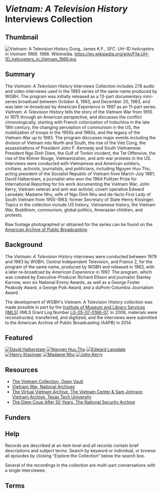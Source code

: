 # <em>Vietnam: A Television History</em> Interviews Collection

## Thumbnail

![<em>Vietnam: A Television History</em>](https://s3.amazonaws.com/americanarchive.org/special-collections/Vietnam_tv_history.jpg "Vietnam")
Dung, James K.F., SFC. <em>UH-1D helicopters in Vietnam 1966</em>. 1966. Wikimedia. https://en.wikipedia.org/wiki/File:UH-1D_helicopters_in_Vietnam_1966.jpg.

## Summary

The <em>Vietnam: A Television History</em> Interviews Collection includes 278 audio and video interviews used in the 1983 series of the same name produced by WGBH. The program was initially released as a 13-part documentary mini-series broadcast between October 4, 1983, and December 20, 1983, and was later re-broadcast by <em>American Experience</em> in 1997 as an 11-part series. <em>Vietnam: A Television History</em> tells the story of the Vietnam War from 1955 to 1975 through an American perspective, and discusses the conflict chronologically, starting with French colonization of Indochina in the late 19th century, the changing perception of communism in the US, the mobilization of troops in the 1950s and 1960s, and the legacy of the Vietnam War up to 1983. The program discusses major events including the division of Vietnam into North and South, the rise of the Viet Cong, the assassinations of President John F. Kennedy and South Vietnamese President Ngo Dinh Diem, the Gulf of Tonkin incident, the Tet Offensive, the rise of the Khmer Rouge, Vietnamization, and anti-war protests in the US. Interviews were conducted with Vietnamese and American soldiers, civilians, activists, journalists, and politicians, including Nguyen Huu Tho, acting president of the Socialist Republic of Vietnam from March-July 1981; David Halberstam, a journalist who won the 1964 Pulitzer Prize for International Reporting for his work documenting the Vietnam War; John Kerry, Vietnam veteran and anti-war activist; covert operative Edward Lansdale; Madame Nhu, wife of Ngo Dinh Nhu and de-facto First Lady of South Vietnam from 1955-1963; former Secretary of State Henry Kissinger. Topics in the collection include US history, Vietnamese history, the Vietnam War, Buddhism, communism, global politics, Amerasian children, and protests. 

Raw footage photographed or obtained for the series can be found on the [American Archive of Public Broadcasting](https://americanarchive.org/catalog?f%5Baccess_types%5D%5B%5D=digitized&f%5Basset_type%5D%5B%5D=Raw+Footage&f%5Bseries_titles%5D%5B%5D=Vietnam%3A+A+Television+History&sort=title+asc). 

## Background

The <em>Vietnam: A Television History</em> interviews were conducted between 1979 and 1983 by WGBH, Central Independent Television, and France 2, for the program of the same name, produced by WGBH and released in 1983, with a later re-broadcast by <em>American Experience</em> in 1997. The program, which was created by Executive-Producer Richard Ellison and journalist Stanley Karnow, won six National Emmy Awards, as well as a George Foster Peabody Award, a George Polk Award, and a duPont-Columbia Journalism Award. 

The development of WGBH's Vietnam: A Television History collection was made possible in part by the [Institute of Museum and Library Services (IMLS)](https://www.imls.gov/) (IMLS Grant Log Number [LG-05-07-0166-07](https://www.imls.gov/grants/awarded/lg-05-07-0166-07). In 2008, materials were reconstructed, transferred, and digitized, and the interviews were submitted to the American Archive of Public Broadcasting (AAPB) in 2014.

## Featured 

[![David Halberstam](https://s3.amazonaws.com/americanarchive.org/special-collections/cpb-aacip_15-br8mc8rj0f.jpg)](/catalog/cpb-aacip_15-br8mc8rj0f)
[![Nguyen Huu Tho](https://s3.amazonaws.com/americanarchive.org/special-collections/cpb-aacip_15-hx15m62f6f.jpg)](/catalog/cpb-aacip_15-hx15m62f6f)
[![Edward Lansdale](https://s3.amazonaws.com/americanarchive.org/special-collections/cpb-aacip_15-js9h41jt6c.jpg)](/catalog/cpb-aacip_15-js9h41jt6c)
[![Henry Kissinger](https://s3.amazonaws.com/americanarchive.org/special-collections/cpb-aacip_15-3r0pr7mt1w.jpg)](/catalog/cpb-aacip_15-3r0pr7mt1w)
[![Madame Nhu](https://s3.amazonaws.com/americanarchive.org/special-collections/cpb-aacip_15-gh9b56d91m.jpg)](/catalog/cpb-aacip_15-gh9b56d91m)
[![John Kerry](https://s3.amazonaws.com/americanarchive.org/special-collections/cpb-aacip_15-vm42r3pb0s.jpg)](/catalog/cpb-aacip_15-vm42r3pb0s)

## Resources

- [The Vietnam Collection, Open Vault](http://openvault.wgbh.org/collections/vietnam/interviews)
- [Vietnam War, National Archives](https://www.archives.gov/research/vietnam-war) 
- [The Virtual Vietnam Archive, The Vietnam Center & Sam Johnson Vietnam Archive, Texas Tech University](https://www.vietnam.ttu.edu/virtualarchive/)
- [The Diem Coup After 50 Years, The National Security Archive](https://nsarchive2.gwu.edu/NSAEBB/NSAEBB444/)

## Funders

## Help

Records are described at an item level and all records contain brief descriptions and subject terms. Search by keyword or individual, or browse all episodes by clicking “Explore the Collection” below the search box. 

Several of the recordings in the collection are multi-part conversations with a single interviewee.

## Terms

